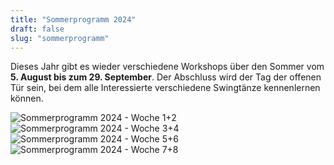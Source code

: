 ```yaml
---
title: "Sommerprogramm 2024"
draft: false
slug: "sommerprogramm"
---
```


Dieses Jahr gibt es wieder verschiedene Workshops über den Sommer vom **5. August bis zum 29. September**. Der Abschluss wird der Tag der offenen Tür sein, bei dem alle Interessierte verschiedene Swingtänze kennenlernen können.

![Sommerprogramm 2024 - Woche 1+2](../Sommerprogramm_Woche_1+2_v2.jpg)
![Sommerprogramm 2024 - Woche 3+4](../Sommerprogramm_Woche_3+4_v2.jpg)
![Sommerprogramm 2024 - Woche 5+6](../Sommerprogramm_Woche_5+6_v2.jpg)
![Sommerprogramm 2024 - Woche 7+8](../Sommerprogramm_Woche_7+8_v2.jpg)
